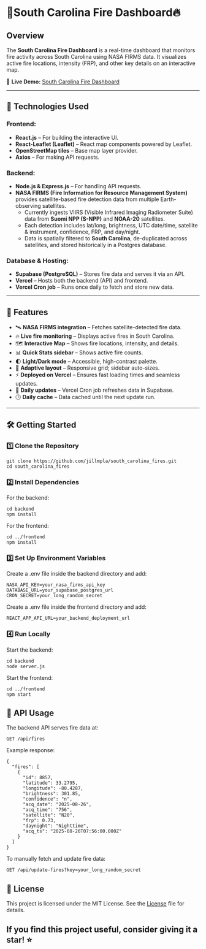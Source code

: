 # 🌲South Carolina Fire Dashboard🔥

## Overview
The **South Carolina Fire Dashboard** is a real-time dashboard that monitors fire activity across South Carolina using NASA FIRMS data. It visualizes active fire locations, intensity (FRP), and other key details on an interactive map.

🚀 **Live Demo:** [South Carolina Fire Dashboard](https://southcarolinafires.com/)

---

## 🔧 Technologies Used

### **Frontend:**
- **React.js** – For building the interactive UI.
- **React-Leaflet (Leaflet)** – React map components powered by Leaflet.
- **OpenStreetMap tiles** – Base map layer provider.
- **Axios** – For making API requests.

### **Backend:**
- **Node.js & Express.js** – For handling API requests.
- **NASA FIRMS (Fire Information for Resource Management System)** provides satellite-based fire detection data from multiple Earth-observing satellites.  
    - Currently ingests VIIRS (Visible Infrared Imaging Radiometer Suite) data from **Suomi NPP (S-NPP)** and **NOAA-20** satellites.  
    - Each detection includes lat/long, brightness, UTC date/time, satellite & instrument, confidence, FRP, and day/night.
    - Data is spatially filtered to **South Carolina**, de-duplicated across satellites, and stored historically in a Postgres database.

### **Database & Hosting:**
- **Supabase (PostgreSQL)** – Stores fire data and serves it via an API.
- **Vercel** – Hosts both the backend (API) and frontend.
- **Vercel Cron job** – Runs once daily to fetch and store new data.

---

## 🌟 Features
- 🛰️ **NASA FIRMS integration** – Fetches satellite-detected fire data.
- 🔥 **Live fire monitoring** – Displays active fires in South Carolina.
- 🗺️ **Interactive Map** – Shows fire locations, intensity, and details.
- 📊 **Quick Stats sidebar** – Shows active fire counts.
- 🌓 **Light/Dark mode** – Accessible, high-contrast palette.
- 📱 **Adaptive layout** – Responsive grid; sidebar auto-sizes.
- ⚡ **Deployed on Vercel** – Ensures fast loading times and seamless updates.
- 🔄 **Daily updates** – Vercel Cron job refreshes data in Supabase.
- 🕒 **Daily cache** – Data cached until the next update run.

---

## 🛠️ Getting Started

### **1️⃣ Clone the Repository**
```shell
git clone https://github.com/jillmpla/south_carolina_fires.git
cd south_carolina_fires
```
### **2️⃣ Install Dependencies**
For the backend:
```shell
cd backend
npm install
```
For the frontend:
```shell
cd ../frontend
npm install
```
### **3️⃣ Set Up Environment Variables**
Create a .env file inside the backend directory and add:
```shell
NASA_API_KEY=your_nasa_firms_api_key
DATABASE_URL=your_supabase_postgres_url
CRON_SECRET=your_long_random_secret
```
Create a .env file inside the frontend directory and add:
```shell
REACT_APP_API_URL=your_backend_deployment_url
```
### **4️⃣ Run Locally**
Start the backend:
```shell
cd backend
node server.js
```
Start the frontend:
```shell
cd ../frontend
npm start
```
## 📡 API Usage
The backend API serves fire data at:
```shell
GET /api/fires
```
Example response:
```shell
{
  "fires": [
    {
      "id": 8857,
      "latitude": 33.2795,
      "longitude": -80.4287,
      "brightness": 301.85,
      "confidence": "n",
      "acq_date": "2025-08-26",
      "acq_time": "756",
      "satellite": "N20",
      "frp": 0.73,
      "daynight": "Nighttime",
      "acq_ts": "2025-08-26T07:56:00.000Z"
    }
  ]
}
```
To manually fetch and update fire data:
```shell
GET /api/update-fires?key=your_long_random_secret
```

## 📜 License
This project is licensed under the MIT License. See the [License](./LICENSE) file for details.

## If you find this project useful, consider giving it a star! ⭐
